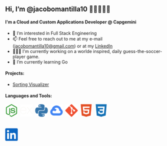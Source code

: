## Hi, I’m @jacobomantilla10 👋🏼👨🏽‍💻

#### I'm a Cloud and Custom Applications Developer @ Capgemini

- 👀 I’m interested in Full Stack Engineering
- 📫 Feel free to reach out to me at my e-mail (jacobomantilla10@gmail.com) or at my [LinkedIn](https://www.linkedin.com/in/jacobomantilla/)
- 👨🏽‍🔬 I'm currently working on a worlde inspired, daily guess-the-soccer-player game.
- 🌱 I’m currently learning Go

#### Projects:
- [Sorting Visualizer](https://sorting-algorithms-400901.uc.r.appspot.com/)

#### Languages and Tools:
<img alt="nodeJS" width="40px" src="./nodedotjs.svg"/>&nbsp;&nbsp;<img alt="express" width="40px" src="./express.svg" />&nbsp;&nbsp;<img alt="Python" width="40px" src="./python.svg" />&nbsp;&nbsp;<img alt="GCP" width="40px" src="./googlecloud.svg" />&nbsp;&nbsp;<img alt="git" width="40px" src="./git.svg" />&nbsp;&nbsp;<img alt="HTML5" width="40px" src="./html5.svg" />&nbsp;&nbsp;<img alt="CSS3" width="40px" src="./css3.svg" />
<br><br><br>
[<img alt="linked in" width="40px" src="./linkedin.svg" />](https://www.linkedin.com/in/jacobomantilla/)

<!---
jacobomantilla10/jacobomantilla10 is a ✨ special ✨ repository because its `README.md` (this file) appears on your GitHub profile.
You can click the Preview link to take a look at your changes.
--->
